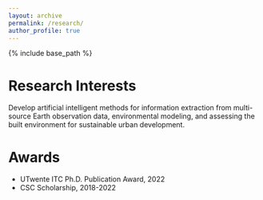 ```yaml
---
layout: archive
permalink: /research/
author_profile: true
---
```


{% include base_path %}

Research Interests
======

Develop artificial intelligent methods for information extraction from multi-source Earth observation data, environmental modeling, and assessing the built environment for sustainable urban development.

Awards
======
*   UTwente ITC Ph.D. Publication Award, 2022
*   CSC Scholarship, 2018-2022



